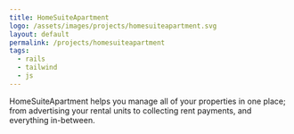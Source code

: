 ```yaml
---
title: HomeSuiteApartment
logo: /assets/images/projects/homesuiteapartment.svg
layout: default
permalink: /projects/homesuiteapartment
tags:
  - rails
  - tailwind
  - js
---
```


HomeSuiteApartment helps you manage all of your properties in one place; from advertising your rental units to collecting rent payments, and everything in-between.
